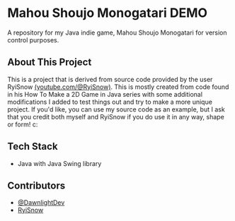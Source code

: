 # Mahou Shoujo Monogatari DEMO
A repository for my Java indie game, Mahou Shoujo Monogatari for version control purposes.

## About This Project
This is a project that is derived from source code provided by the user RyiSnow <a href = "www.youtube.com/@RyiSnow">(youtube.com/@RyiSnow)</a>. This is mostly created from code found in his How To Make a 2D Game in Java series with some additional modifications I added to test things out and try to make a more unique project. If you'd like, you can use my source code as an example, but I ask that you credit both myself and RyiSnow if you do use it in any way, shape or form! c:

## Tech Stack
- Java with Java Swing library

## Contributors
- <a href = "https://github.com/DawnlightDev">@DawnlightDev</a>
- <a href = "https://twitter.com/RyiSnow2017">RyiSnow</a>

